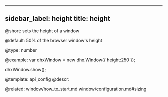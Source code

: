
---
sidebar_label: height
title: height
---          

@short: 
sets the height of a window


@default:
50% of the browser window's height


@type: number

@example: 
var dhxWindow = new dhx.Window({
    height:250
});

dhxWindow.show();


@template:	api_config
@descr: 

@related: window/how_to_start.md
window/configuration.md#sizing
